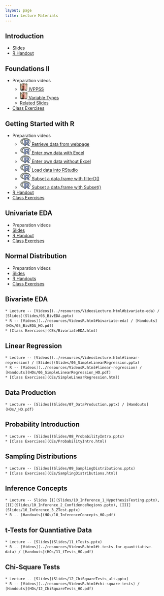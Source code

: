 ```yaml
---
layout: page
title: Lecture Materials
---
```


## Introduction
* [Slides](Slides/01_Foundations_I.pptx)
* [R Handout](HOs/01_Foundations_HO.pdf)

## Foundations II
* Preparation videos
    * [![Ogle video](../img/dhovid.jpg) IVPPSS](https://vimeo.com/user45324800/ncstats-ivppss)
    * [![Ogle video](../img/dhovid.jpg) Variable Types]()
    * [Related Slides](Slides/02_Foundations_II.pptx)
* [Class Exercises](CEs/FoundationsIVPPSS.html)

## Getting Started with R
* Preparation videos
    * [![R logo](../img/rlogo.png) Retrieve data from webpage](https://vimeo.com/user45324800/ncstats-preparedatawebpage)
    * [![R logo](../img/rlogo.png) Enter own data with Excel](https://vimeo.com/user45324800/ncstats-preparedataexcel)
    * [![R logo](../img/rlogo.png) Enter own data without Excel](https://vimeo.com/user45324800/ncstats-preparedatatextfile)
    * [![R logo](../img/rlogo.png) Load data into RStudio](https://vimeo.com/user45324800/ncstats-loadcsvrstudio)
    * [![R logo](../img/rlogo.png) Subset a data.frame with filterD()](https://vimeo.com/user45324800/filterd)
    * [![R logo](../img/rlogo.png) Subset a data.frame with Subset()](http://www.screenr.com/z27N)
* [R Handout](HOs/02_FoundationsR_HO.pdf)
* [Class Exercises](CEs/FoundationsR.html)

## Univariate EDA
* Preparation videos
* [Slides](Slides/03_UnivEDA.pptx)
* [R Handout](HOs/03_UnivEDA_HO.pdf)
* [Class Exercises](CEs/UnivariateEDA.html)

## Normal Distribution
* Preparation videos
* [Slides](Slides/04_NormalDistribution.pptx)
* [R Handouts](HOs/04_NormalDistribution_HO.pdf)
* [Class Exercises](CEs/NormalDistribution.html)

## Bivariate EDA
    * Lecture -- [Videos](../resources/VideosLecture.html#bivariate-eda) / [Slides](Slides/05_BivEDA.pptx)
    * R -- [Videos](../resources/VideosR.html#bivariate-eda) / [Handouts](HOs/05_BivEDA_HO.pdf)
    * [Class Exercises](CEs/BivariateEDA.html)

## Linear Regression
    * Lecture -- [Videos](../resources/VideosLecture.html#linear-regression) / [Slides](Slides/06_SimpleLinearRegression.pptx)
    * R -- [Videos](../resources/VideosR.html#linear-regression) / [Handouts](HOs/06_SimpleLinearRegression_HO.pdf)
    * [Class Exercises](CEs/SimpleLinearRegression.html)

## Data Production
    * Lecture -- [Slides](Slides/07_DataProduction.pptx) / [Handouts](HOs/_HO.pdf)

## Probability Introduction
    * Lecture -- [Slides](Slides/08_ProbabilityIntro.pptx)
    * [Class Exercises](CEs/ProbabilityIntro.html)

## Sampling Distributions
    * Lecture -- [Slides](Slides/09_SamplingDistributions.pptx)
    * [Class Exercises](CEs/SamplingDistributions.html)

## Inference Concepts
    * Lecture -- Slides [I](Slides/10_Inference_1_HypothesisTesting.pptx), [II](Slides/10_Inference_2_ConfidenceRegions.pptx), [III](Slides/10_Inference_3_ZTest.pptx)
    * R -- [Handouts](HOs/10_InferenceConcepts_HO.pdf)

## t-Tests for Quantiative Data
    * Lecture -- [Slides](Slides/11_tTests.pptx)
    * R -- [Videos](../resources/VideosR.html#t-tests-for-quantitative-data) / [Handouts](HOs/11_tTests_HO.pdf)

## Chi-Square Tests
    * Lecture -- [Slides](Slides/12_ChiSquareTests_alt.pptx)
    * R -- [Videos](../resources/VideosR.html#chi-square-tests) / [Handouts](HOs/12_ChiSquareTests_HO.pdf)
